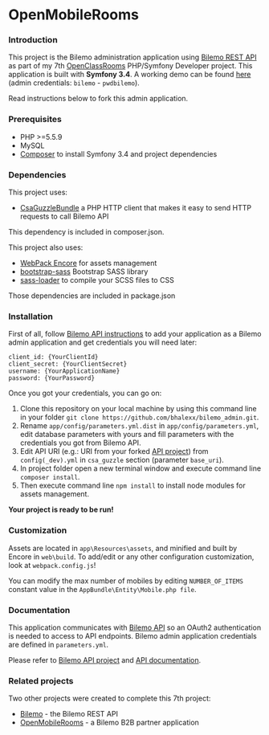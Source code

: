 # OpenMobileRooms

### Introduction
This project is the Bilemo administration application using [Bilemo REST API][1] as part of my 7th [OpenClassRooms](https://openclassrooms.com/) PHP/Symfony Developer project. This application is built with **Symfony 3.4**. A working demo can be found [here](https://www.bilemoadmin.bhalexx.me) (admin credentials: `bilemo` - `pwdbilemo`).

Read instructions below to fork this admin application.

### Prerequisites
- PHP >=5.5.9
- MySQL
- [Composer][2] to install Symfony 3.4 and project dependencies

### Dependencies
This project uses:
- [CsaGuzzleBundle][3] a PHP HTTP client that makes it easy to send HTTP requests to call Bilemo API

This dependency is included in composer.json.

This project also uses:
- [WebPack Encore][4] for assets management
- [bootstrap-sass][5] Bootstrap SASS library
- [sass-loader][6] to compile your SCSS files to CSS

Those dependencies are included in package.json

### Installation
First of all, follow [Bilemo API instructions][7] to add your application as a Bilemo admin application and get credentials you will need later:
```
client_id: {YourClientId}
client_secret: {YourClientSecret}
username: {YourApplicationName}
password: {YourPassword}
```
Once you got your credentials, you can go on:

1. Clone this repository on your local machine by using this command line in your folder `git clone https://github.com/bhalexx/bilemo_admin.git`.
2. Rename `app/config/parameters.yml.dist` in `app/config/parameters.yml`, edit database parameters with yours and fill parameters with the credentials you got from Bilemo API.
3. Edit API URI (e.g.: URI from your forked [API project][1]) from `config(_dev).yml` in `csa_guzzle` section (parameter `base_uri`).
5. In project folder open a new terminal window and execute command line `composer install`.
6. Then execute command line `npm install` to install node modules for assets management.

**Your project is ready to be run!**

### Customization
Assets are located in `app\Resources\assets`, and minified and built by Encore in `web\build`. To add/edit or any other configuration customization, look at `webpack.config.js`!

You can modify the max number of mobiles by editing `NUMBER_OF_ITEMS` constant value in the `AppBundle\Entity\Mobile.php file`.

### Documentation
This application communicates with [Bilemo API][1] so an OAuth2 authentication is needed to access to API endpoints. Bilemo admin application credentials are defined in `parameters.yml`.

Please refer to [Bilemo API project][1] and [API documentation][8].

### Related projects
Two other projects were created to complete this 7th project:
- [Bilemo][9] - the Bilemo REST API
- [OpenMobileRooms][10] - a Bilemo B2B partner application

[1]: https://github.com/bhalexx/bilemo
[2]: https://getcomposer.org/
[3]: https://github.com/csarrazi/CsaGuzzleBundle
[4]: https://github.com/symfony/webpack-encore
[5]: https://github.com/twbs/bootstrap-sass
[6]: https://github.com/webpack-contrib/sass-loader
[7]: https://github.com/bhalexx/bilemo#become-a-bilemo-admin
[8]: https://github.com/bhalexx/bilemo#documentation
[9]: https://github.com/bhalexx/bilemo
[10]: https://github.com/bhalexx/openmobilerooms